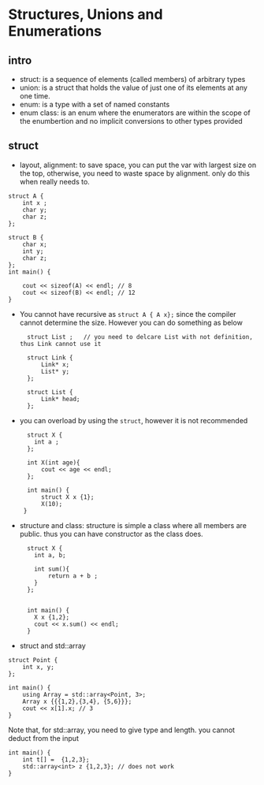 # Structures, Unions and Enumerations 


## intro
* struct: is a sequence of elements (called members) of arbitrary types
* union: is a struct that holds the value of just one of its elements at any one time.
* enum: is a type with a set of named constants 
* enum class: is an enum where the enumerators are within the scope of the enumbertion and no implicit conversions to other types provided

## struct
* layout, alignment: to save space, you can put the var with largest size on the top, otherwise, you need to waste space by alignment. only do this when really needs to.
```
struct A {
    int x ;
    char y;
    char z;
};

struct B {
    char x;
    int y;
    char z;
};
int main() {
    
    cout << sizeof(A) << endl; // 8
    cout << sizeof(B) << endl; // 12
}
```
* You cannot have recursive as `struct A { A x};` since the compiler cannot determine the size. However you can do something as below
  ```
    struct List ;   // you need to delcare List with not definition, thus Link cannot use it 

    struct Link {
        Link* x;
        List* y;
    };

    struct List {
        Link* head;
    };
  ```
* you can overload by using the `struct`, however it is not recommended
  ```
    struct X {
      int a ; 
    };

    int X(int age){
        cout << age << endl;
    };

    int main() {
        struct X x {1};
        X(10);
   } 
  ```
* structure and class: structure is simple a class where all members are public. thus you can have constructor as the class does. 
  ```
    struct X {
      int a, b;
    
      int sum(){
          return a + b ;
      }
    };


    int main() {
      X x {1,2};
      cout << x.sum() << endl;
    }
  ```
* struct and std::array
```
struct Point {
    int x, y;
};

int main() {
    using Array = std::array<Point, 3>;
    Array x {{{1,2},{3,4}, {5,6}}};
    cout << x[1].x; // 3
}
```
Note that, for std::array, you need to give type and length. you cannot deduct from the input
```
int main() {
    int t[] =  {1,2,3};
    std::array<int> z {1,2,3}; // does not work
}
```
